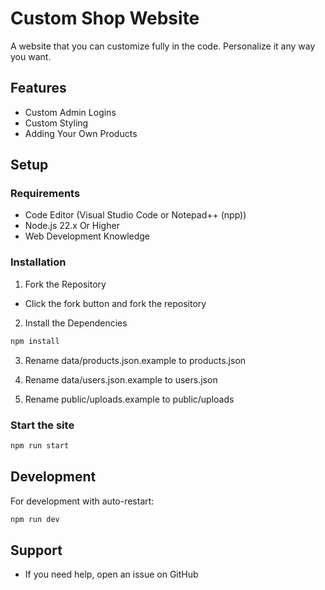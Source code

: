 # Custom Shop Website

A website that you can customize fully in the code. Personalize it any way you want.

## Features

- Custom Admin Logins
- Custom Styling
- Adding Your Own Products

## Setup

### Requirements
- Code Editor (Visual Studio Code or Notepad++ (npp))
- Node.js 22.x Or Higher
- Web Development Knowledge

### Installation

1. Fork the Repository
- Click the fork button and fork the repository

2. Install the Dependencies
```bash
npm install
```

3. Rename data/products.json.example to products.json

4. Rename data/users.json.example to users.json

5. Rename public/uploads.example to public/uploads

### Start the site
```bash
npm run start
```

## Development

For development with auto-restart:
```bash
npm run dev
```
## Support
- If you need help, open an issue on GitHub